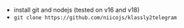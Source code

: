 - install git and nodejs (tested on v16 and v18)
- `git clone https://github.com/niicojs/klassly2telegram` 